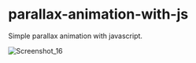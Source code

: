 # parallax-animation-with-js
Simple parallax animation with javascript.

![Screenshot_16](https://github.com/developefe/parallax-animation-with-js/assets/52710548/acd7458f-4656-4725-8f3b-137292e66d5d)
